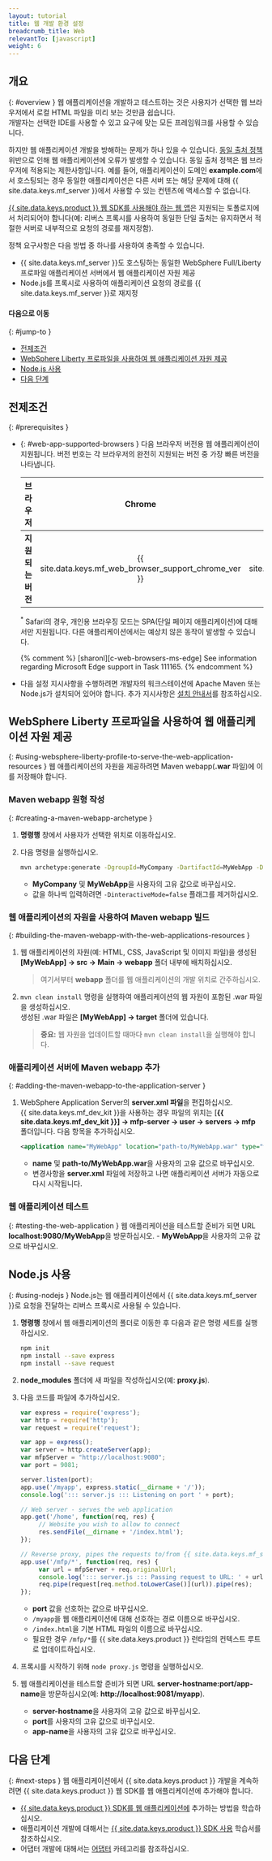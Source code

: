 ```yaml
---
layout: tutorial
title: 웹 개발 환경 설정
breadcrumb_title: Web
relevantTo: [javascript]
weight: 6
---
```

<!-- NLS_CHARSET=UTF-8 -->
## 개요
{: #overview }
웹 애플리케이션을 개발하고 테스트하는 것은 사용자가 선택한 웹 브라우저에서 로컬 HTML 파일을 미리 보는 것만큼 쉽습니다.  
개발자는 선택한 IDE를 사용할 수 있고 요구에 맞는 모든 프레임워크를 사용할 수 있습니다.

하지만 웹 애플리케이션 개발을 방해하는 문제가 하나 있을 수 있습니다. [동일 출처 정책](https://developer.mozilla.org/en-US/docs/Web/Security/Same-origin_policy) 위반으로 인해 웹 애플리케이션에 오류가 발생할 수 있습니다. 동일 출처 정책은 웹 브라우저에 적용되는 제한사항입니다. 예를 들어, 애플리케이션이 도메인 **example.com**에서 호스팅되는 경우 동일한 애플리케이션은 다른 서버 또는 해당 문제에 대해 {{ site.data.keys.mf_server }}에서 사용할 수 있는 컨텐츠에 액세스할 수 없습니다.

[{{ site.data.keys.product }} 웹 SDK를 사용해야 하는 웹 앱](../../../application-development/sdk/web)은 지원되는 토폴로지에서 처리되어야 합니다(예: 리버스 프록시를 사용하여 동일한 단일 출처는 유지하면서 적절한 서버로 내부적으로 요청의 경로를 재지정함).

정책 요구사항은 다음 방법 중 하나를 사용하여 충족할 수 있습니다.

- {{ site.data.keys.mf_server }}도 호스팅하는 동일한 WebSphere Full/Liberty 프로파일 애플리케이션 서버에서 웹 애플리케이션 자원 제공
- Node.js를 프록시로 사용하여 애플리케이션 요청의 경로를 {{ site.data.keys.mf_server }}로 재지정

#### 다음으로 이동
{: #jump-to }
- [전제조건](#prerequisites)
- [WebSphere Liberty 프로파일을 사용하여 웹 애플리케이션 자원 제공](#using-websphere-liberty-profile-to-serve-the-web-application-resources)
- [Node.js 사용](#using-nodejs)
- [다음 단계](#next-steps)

## 전제조건
{: #prerequisites }
-   {: #web-app-supported-browsers }
    다음 브라우저 버전용 웹 애플리케이션이 지원됩니다. 버전 번호는 각 브라우저의 완전히 지원되는 버전 중 가장 빠른 버전을 나타냅니다.

    | 브라우저              | Chrome   | Safari<sup>*</sup>   | Internet Explorer   | Firefox   | Android 브라우저  |
    |-----------------------|:--------:|:--------------------:|:-------------------:|:---------:|:-----------------:|
    | **지원되는 버전** |  {{ site.data.keys.mf_web_browser_support_chrome_ver }} | {{ site.data.keys.mf_web_browser_support_safari_ver }} | {{ site.data.keys.mf_web_browser_support_ie_ver }} | {{ site.data.keys.mf_web_browser_support_firefox_ver }} | {{ site.data.keys.mf_web_browser_support_android_ver }}  |

    <sup>*</sup> Safari의 경우, 개인용 브라우징 모드는 SPA(단일 페이지 애플리케이션)에 대해서만 지원됩니다. 다른 애플리케이션에서는 예상치 않은 동작이 발생할 수 있습니다.

    {% comment %} [sharonl][c-web-browsers-ms-edge] See information regarding Microsoft Edge support in Task 111165. {% endcomment %}

-   다음 설정 지시사항을 수행하려면 개발자의 워크스테이션에 Apache Maven 또는 Node.js가 설치되어 있어야 합니다. 추가 지시사항은 [설치 안내서](../mobilefirst/installation-guide/)를 참조하십시오.

## WebSphere Liberty 프로파일을 사용하여 웹 애플리케이션 자원 제공
{: #using-websphere-liberty-profile-to-serve-the-web-application-resources }
웹 애플리케이션의 자원을 제공하려면 Maven webapp(**.war** 파일)에 이를 저장해야 합니다.

### Maven webapp 원형 작성
{: #creating-a-maven-webapp-archetype }
1. **명령행** 창에서 사용자가 선택한 위치로 이동하십시오.
2. 다음 명령을 실행하십시오.

   ```bash
   mvn archetype:generate -DgroupId=MyCompany -DartifactId=MyWebApp -DarchetypeArtifactId=maven-archetype-webapp -DinteractiveMode=false
   ```
    - **MyCompany** 및 **MyWebApp**을 사용자의 고유 값으로 바꾸십시오.
    - 값을 하나씩 입력하려면 `-DinteractiveMode=false` 플래그를 제거하십시오.

### 웹 애플리케이션의 자원을 사용하여 Maven webapp 빌드 
{: #building-the-maven-webapp-with-the-web-applications-resources }
1. 웹 애플리케이션의 자원(예: HTML, CSS, JavaScript 및 이미지 파일)을 생성된 **[MyWebApp] → src → Main → webapp** 폴더 내부에 배치하십시오.

    > 여기서부터 **webapp** 폴더를 웹 애플리케이션의 개발 위치로 간주하십시오.

2. `mvn clean install` 명령을 실행하여 애플리케이션의 웹 자원이 포함된 .war 파일을 생성하십시오.  
생성된 .war 파일은 **[MyWebApp] → target** 폴더에 있습니다.
   
    > <span class="glyphicon glyphicon-exclamation-sign" aria-hidden="true"></span> **중요:** 웹 자원을 업데이트할 때마다 `mvn clean install`을 실행해야 합니다.

### 애플리케이션 서버에 Maven webapp 추가
{: #adding-the-maven-webapp-to-the-application-server }
1. WebSphere Application Server의 **server.xml 파일**을 편집하십시오.  
{{ site.data.keys.mf_dev_kit }}을 사용하는 경우 파일의 위치는 [**{{ site.data.keys.mf_dev_kit }}] → mfp-server → user → servers → mfp** 폴더입니다. 다음 항목을 추가하십시오.

   ```xml
   <application name="MyWebApp" location="path-to/MyWebApp.war" type="war"></application>
   ```
    - **name** 및 **path-to/MyWebApp.war**을 사용자의 고유 값으로 바꾸십시오.
    - 변경사항을 **server.xml** 파일에 저장하고 나면 애플리케이션 서버가 자동으로 다시 시작됩니다.  

### 웹 애플리케이션 테스트
{: #testing-the-web-application }
웹 애플리케이션을 테스트할 준비가 되면 URL **localhost:9080/MyWebApp**을 방문하십시오.
    - **MyWebApp**을 사용자의 고유 값으로 바꾸십시오.

## Node.js 사용
{: #using-nodejs }
Node.js는 웹 애플리케이션에서 {{ site.data.keys.mf_server }}로 요청을 전달하는 리버스 프록시로 사용될 수 있습니다.

1. **명령행** 창에서 웹 애플리케이션의 폴더로 이동한 후 다음과 같은 명령 세트를 실행하십시오. 

   ```bash
   npm init
   npm install --save express
   npm install --save request
   ```

2. **node_modules** 폴더에 새 파일을 작성하십시오(예: **proxy.js**).
3. 다음 코드를 파일에 추가하십시오.

   ```javascript
   var express = require('express');
   var http = require('http');
   var request = require('request');

   var app = express();
   var server = http.createServer(app);
   var mfpServer = "http://localhost:9080";
   var port = 9081;

   server.listen(port);
   app.use('/myapp', express.static(__dirname + '/'));
   console.log('::: server.js ::: Listening on port ' + port);

   // Web server - serves the web application
   app.get('/home', function(req, res) {
        // Website you wish to allow to connect
        res.sendFile(__dirname + '/index.html');
   });

   // Reverse proxy, pipes the requests to/from {{ site.data.keys.mf_server }}
   app.use('/mfp/*', function(req, res) {
        var url = mfpServer + req.originalUrl;
        console.log('::: server.js ::: Passing request to URL: ' + url);
        req.pipe(request[req.method.toLowerCase()](url)).pipe(res);
   });
   ```
    - **port** 값을 선호하는 값으로 바꾸십시오.
    - `/myapp`을 웹 애플리케이션에 대해 선호하는 경로 이름으로 바꾸십시오.
    - `/index.html`을 기본 HTML 파일의 이름으로 바꾸십시오.
    - 필요한 경우 `/mfp/*`를 {{ site.data.keys.product }} 런타임의 컨텍스트 루트로 업데이트하십시오.

4. 프록시를 시작하기 위해 `node proxy.js` 명령을 실행하십시오.
5. 웹 애플리케이션을 테스트할 준비가 되면 URL **server-hostname:port/app-name**을 방문하십시오(예: **http://localhost:9081/myapp**).
    - **server-hostname**을 사용자의 고유 값으로 바꾸십시오.
    - **port**를 사용자의 고유 값으로 바꾸십시오.
    - **app-name**을 사용자의 고유 값으로 바꾸십시오.

## 다음 단계
{: #next-steps }
웹 애플리케이션에서 {{ site.data.keys.product }} 개발을 계속하려면 {{ site.data.keys.product }} 웹 SDK를 웹 애플리케이션에 추가해야 합니다.

* [{{ site.data.keys.product }} SDK를 웹 애플리케이션에](../../../application-development/sdk/web/) 추가하는 방법을 학습하십시오.
* 애플리케이션 개발에 대해서는 [{{ site.data.keys.product }} SDK 사용](../../../application-development/) 학습서를 참조하십시오.
* 어댑터 개발에 대해서는 [어댑터](../../../adapters/) 카테고리를 참조하십시오.

